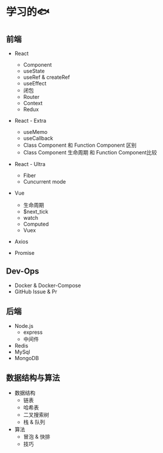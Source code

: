 # 学习的🐟

## 前端

- React
  - Component
  - useState
  - useRef & createRef
  - useEffect
  - 闭包
  - Router
  - Context
  - Redux
- React - Extra
  - useMemo
  - useCallback
  - Class Component 和 Function Component 区别
  - Class Component 生命周期 和 Function Component比较 
- React - Ultra
  - Fiber
  - Cuncurrent mode
- Vue
  - 生命周期
  - $next_tick
  - watch
  - Computed
  - Vuex

- Axios
- Promise

## Dev-Ops

- Docker & Docker-Compose
- GitHub Issue & Pr

## 后端

- Node.js
  - express
  - 中间件
- Redis
- MySql
- MongoDB

## 数据结构与算法

- 数据结构
  - 链表
  - 哈希表
  - 二叉搜索树
  - 栈 & 队列
- 算法
  - 冒泡 & 快排
  - 技巧